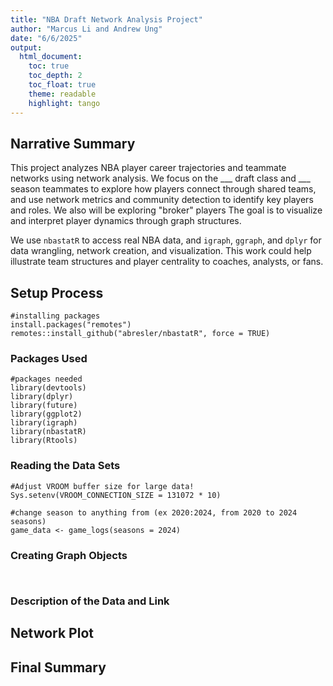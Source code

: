 ```yaml
---
title: "NBA Draft Network Analysis Project"
author: "Marcus Li and Andrew Ung"
date: "6/6/2025"
output:
  html_document:
    toc: true
    toc_depth: 2
    toc_float: true
    theme: readable
    highlight: tango
---
```


## Narrative Summary
This project analyzes NBA player career trajectories and teammate networks using 
network analysis. We focus on the ___ draft class and ___ season teammates to 
explore how players connect through shared teams, and use network metrics and 
community detection to identify key players and roles. We also will be exploring 
"broker" players The goal is to visualize and interpret player dynamics 
through graph structures.

We use `nbastatR` to access real NBA data, and `igraph`, `ggraph`, and `dplyr` 
for data wrangling, network creation, and visualization. This work could help 
illustrate team structures and player centrality to coaches, analysts, or fans.
## Setup Process

```{r setup}
#installing packages
install.packages("remotes")
remotes::install_github("abresler/nbastatR", force = TRUE)

```

### Packages Used

```{r packages}
#packages needed
library(devtools)
library(dplyr)
library(future)
library(ggplot2)
library(igraph)
library(nbastatR)
library(Rtools)
```

### Reading the Data Sets

```{r datasets}
#Adjust VROOM buffer size for large data!
Sys.setenv(VROOM_CONNECTION_SIZE = 131072 * 10)

#change season to anything from (ex 2020:2024, from 2020 to 2024 seasons)
game_data <- game_logs(seasons = 2024)
```

### Creating Graph Objects

```{r graphObjects}


```

### Description of the Data and Link

## Network Plot

## Final Summary
